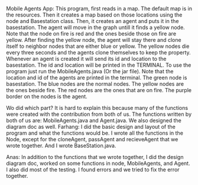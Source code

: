 Mobile Agents App: 
This program, first reads in a map. The default map is in the resources. Then it creates a map based on those locations using the 
node and Basestation class. Then, it creates an agent and puts it in the basestation. The agent will move in the graph untill it finds a yellow node.
Note that the node on fire is red and the ones beside those on fire are yellow. After 
finding the yellow node, the agent will stay there and clone itself to neighbor nodes that are either blue or yellow.
The yellow nodes die every three seconds and the agents clone themselves to keep the property.
Whenever an agent is created it will send its id and location to the basestation. The id and location will be 
printed in the TERMINAL.
To use the program just run the MobileAgents.java (Or the jar file). Note that the location and id of the agents are printed in the terminal.
The green node is basestation. The blue nodes are the normal nodes. The yellow nodes are the ones beside fire.
The red nodes are the ones that are on fire. The purple border on the nodes is the agent.

Wo did which part?
It is hard to explain this because many of the functions were created with the contribution from both of us. The functions written by both of us are:
MobileAgents.java and Agent.java. We also designed the diagram doc as well.
Farhang:
I did the basic design and layout of the program and what the functions would be.
I wrote all the functions in the Node, except for the cloneAgent, passAgent and recieveAgent that we wrote together.
And I wrote BaseStation.java.

Anas:
In addition to the functions that we wrote together, I did the design diagram doc, worked on some functions in node, MobileAgents, and Agent.
I also did most of the testing. I found errors and we tried to fix the error together.

